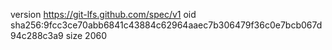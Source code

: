 version https://git-lfs.github.com/spec/v1
oid sha256:9fcc3ce70abb6841c43884c62964aaec7b306479f36c0e7bcb067d94c288c3a9
size 2060
